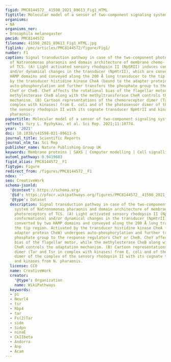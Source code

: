 ```yaml
---
figid: PMC8144572__41598_2021_89613_Fig1_HTML
figtitle: Molecular model of a sensor of two-component signaling system
organisms:
- NA
organisms_ner:
- Drosophila melanogaster
pmcid: PMC8144572
filename: 41598_2021_89613_Fig1_HTML.jpg
figlink: /pmc/articles/PMC8144572/figure/Fig1/
number: F1
caption: Signal transduction pathway in case of the two-component phototaxis system
  of Natronomonas pharaonis and domain architecture of membrane chemo- and photoreceptors
  of TCS. (A) Light activated sensory rhodopsin II (NpSRII) induces conformational
  and/or dynamical changes in the transducer (NpHtrII), which are converted by two
  HAMP domains and conveyed along the 200 Å long transducer to the tip region. Activated
  by the transducer histidine kinase CheA (bound to the adapter protein CheW) undergoes
  auto-phosphorylation and further transfers the phosphate group to the response regulators
  CheY or CheB. CheY affects the rotational bias of the flagellar motor, while the
  methylesterase CheB along with the methyltransferase CheR controls the adaptation
  mechanism. (B) Cartoon representations of the chemoreceptor dimer (Tar and Tsr in
  complex with kinases) from E. coli and of the photosensor dimer of the complex of
  the sensory rhodopsin II with its cognate transducer NpHtrII and kinases from N.
  pharaonis.
papertitle: Molecular model of a sensor of two-component signaling system.
reftext: Yury L. Ryzhykau, et al. Sci Rep. 2021;11:10774.
year: '2021'
doi: 10.1038/s41598-021-89613-6
journal_title: Scientific Reports
journal_nlm_ta: Sci Rep
publisher_name: Nature Publishing Group UK
keywords: Membrane proteins | SAXS | Computer modelling | Cell signalling
automl_pathway: 0.9419603
figid_alias: PMC8144572__F1
figtype: Figure
redirect_from: /figures/PMC8144572__F1
ndex: ''
seo: CreativeWork
schema-jsonld:
  '@context': https://schema.org/
  '@id': https://pfocr.wikipathways.org/figures/PMC8144572__41598_2021_89613_Fig1_HTML.html
  '@type': Dataset
  description: Signal transduction pathway in case of the two-component phototaxis
    system of Natronomonas pharaonis and domain architecture of membrane chemo- and
    photoreceptors of TCS. (A) Light activated sensory rhodopsin II (NpSRII) induces
    conformational and/or dynamical changes in the transducer (NpHtrII), which are
    converted by two HAMP domains and conveyed along the 200 Å long transducer to
    the tip region. Activated by the transducer histidine kinase CheA (bound to the
    adapter protein CheW) undergoes auto-phosphorylation and further transfers the
    phosphate group to the response regulators CheY or CheB. CheY affects the rotational
    bias of the flagellar motor, while the methylesterase CheB along with the methyltransferase
    CheR controls the adaptation mechanism. (B) Cartoon representations of the chemoreceptor
    dimer (Tar and Tsr in complex with kinases) from E. coli and of the photosensor
    dimer of the complex of the sensory rhodopsin II with its cognate transducer NpHtrII
    and kinases from N. pharaonis.
  license: CC0
  name: CreativeWork
  creator:
    '@type': Organization
    name: WikiPathways
  keywords:
  - pi
  - Neurl4
  - tsr
  - Rbp4
  - tar
  - Fs(2)Tar
  - side
  - Sidpn
  - ninaE
  - CkIIbeta
  - Andorra
  - Anp
  - Acam
---
```


